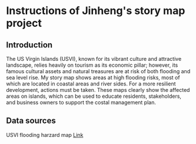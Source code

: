 # Instructions of Jinheng's story map project

## Introduction
The US Virgin Islands (USVI), known for its vibrant culture and attractive landscape, relies heavily on tourism as its economic pillar; however, its famous cultural assets and natural treasures are at risk of both flooding and sea level rise. My story map shows areas at high flooding risks, most of which are located in coastal areas and river sides. For a more resilient development, actions must be taken. These maps clearly show the affected areas on islands, which can be used to educate residents, stakeholders, and business owners to support the costal management plan. 

## Data sources
USVI flooding harzard map 
[Link](https://www.arcgis.com/apps/mapviewer/index.html?url=https://services1.arcgis.com/s7sf6tjwacbC63i1/ArcGIS/rest/services/Riverine_Flooding_Hazard_Map_WFL1/FeatureServer&source=sd)